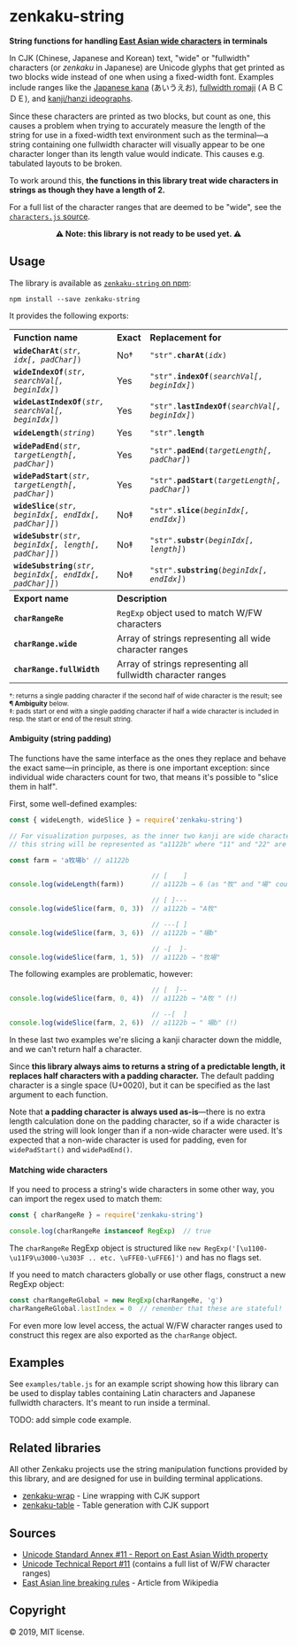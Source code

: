 # zenkaku-string

**String functions for handling [East Asian wide characters](https://www.unicode.org/reports/tr11-2/) in terminals**

In CJK (Chinese, Japanese and Korean) text, "wide" or "fullwidth" characters (or *zenkaku* in Japanese) are Unicode glyphs that get printed as two blocks wide instead of one when using a fixed-width font. Examples include ranges like the [Japanese kana](https://en.wikipedia.org/wiki/Kana) (あいうえお), [fullwidth romaji](https://en.wikipedia.org/wiki/Halfwidth_and_fullwidth_forms) (ＡＢＣＤＥ), and [kanji/hanzi ideographs](https://en.wikipedia.org/wiki/Kanji).

Since these characters are printed as two blocks, but count as one, this causes a problem when trying to accurately measure the length of the string for use in a fixed-width text environment such as the terminal—a string containing one fullwidth character will visually appear to be one character longer than its length value would indicate. This causes e.g. tabulated layouts to be broken.

To work around this, **the functions in this library treat wide characters in strings as though they have a length of 2.**

For a full list of the character ranges that are deemed to be "wide", see the [`characters.js` source](src/characters.js).

<center><b>⚠️ Note: this library is not ready to be used yet. ⚠️</b></center>

## Usage

The library is available as [`zenkaku-string` on npm]():

```
npm install --save zenkaku-string
```

It provides the following exports:

<table>
  <tr>
    <th align="left">Function name</th>
    <th align="left">Exact</th>
    <th align="left">Replacement for</th>
  </tr>

  <tr>
    <td><code><b>wideCharAt</b>(<i>str, idx[, padChar]</i>)</code></td>
    <td>No†</td>
    <td><code>"str".<b>charAt</b>(<i>idx</i>)</code></td>
  </tr>
  <tr>
    <td><code><b>wideIndexOf</b>(<i>str, searchVal[, beginIdx]</i>)</code></td>
    <td>Yes</td>
    <td><code>"str".<b>indexOf</b>(<i>searchVal[, beginIdx]</i>)</code></td>
  </tr>
  <tr>
    <td><code><b>wideLastIndexOf</b>(<i>str, searchVal[, beginIdx]</i>)</code></td>
    <td>Yes</td>
    <td><code>"str".<b>lastIndexOf</b>(<i>searchVal[, beginIdx]</i>)</code></td>
  </tr>
  <tr>
    <td><code><b>wideLength</b>(<i>string</i>)</code></td>
    <td>Yes</td>
    <td><code>"str".<b>length</b></code></td>
  </tr>
  <tr>
    <td><code><b>widePadEnd</b>(<i>str, targetLength[, padChar]</i>)</code></td>
    <td>Yes</td>
    <td><code>"str".<b>padEnd</b>(<i>targetLength[, padChar]</i>)</code></td>
  </tr>
  <tr>
    <td><code><b>widePadStart</b>(<i>str, targetLength[, padChar]</i>)</code></td>
    <td>Yes</td>
    <td><code>"str".<b>padStart</b>(<i>targetLength[, padChar]</i>)</code></td>
  </tr>
  <tr>
    <td><code><b>wideSlice</b>(<i>str, beginIdx[, endIdx[, padChar]]</i>)</code></td>
    <td>No‡</td>
    <td><code>"str".<b>slice</b>(<i>beginIdx[, endIdx]</i>)</code></td>
  </tr>
  <tr>
    <td><code><b>wideSubstr</b>(<i>str, beginIdx[, length[, padChar]]</i>)</code></td>
    <td>No‡</td>
    <td><code>"str".<b>substr</b>(<i>beginIdx[, length]</i>)</code></td>
  </tr>
  <tr>
    <td><code><b>wideSubstring</b>(<i>str, beginIdx[, endIdx[, padChar]]</i>)</code></td>
    <td>No‡</td>
    <td><code>"str".<b>substring</b>(<i>beginIdx[, endIdx]</i>)</code></td>
  </tr>

  <tr>
    <th align="left">Export name</th>
    <th align="left" colspan="2">Description</th>
  </tr>

  <tr>
    <td><code><b>charRangeRe</b></code></td>
    <td colspan="2"><code>RegExp</code> object used to match W/FW characters</td>
  </tr>
  <tr>
    <td><code><b>charRange.wide</b></code></td>
    <td colspan="2">Array of strings representing all wide character ranges</td>
  </tr>
  <tr>
    <td><code><b>charRange.fullWidth</b></code></td>
    <td colspan="2">Array of strings representing all fullwidth character ranges</td>
  </tr>
</table>

<small>†: returns a single padding character if the second half of wide character is the result; see **¶ Ambiguity** below.</small><br />
<small>‡: pads start or end with a single padding character if half a wide character is included in resp. the start or end of the result string.</small>

#### Ambiguity (string padding)

The functions have the same interface as the ones they replace and behave the exact same—in principle, as there is one important exception: since individual wide characters count for two, that means it's possible to "slice them in half".

First, some well-defined examples:

```js
const { wideLength, wideSlice } = require('zenkaku-string')

// For visualization purposes, as the inner two kanji are wide characters,
// this string will be represented as "a1122b" where "11" and "22" are our kanji.

const farm = 'a牧場b' // a1122b

                                    // [    ]
console.log(wideLength(farm))       // a1122b → 6 (as "牧" and "場" count for 2)

                                    // [ ]---
console.log(wideSlice(farm, 0, 3))  // a1122b → "A牧"

                                    // ---[ ]
console.log(wideSlice(farm, 3, 6))  // a1122b → "場b"

                                    // -[  ]-
console.log(wideSlice(farm, 1, 5))  // a1122b → "牧場"
```

The following examples are problematic, however:

```js
                                    // [  ]--
console.log(wideSlice(farm, 0, 4))  // a1122b → "A牧 " (!)

                                    // --[  ]
console.log(wideSlice(farm, 2, 6))  // a1122b → " 場b" (!)
```

In these last two examples we're slicing a kanji character down the middle, and we can't return half a character.

Since **this library always aims to returns a string of a predictable length, it replaces half characters with a padding character.** The default padding character is a single space (U+0020), but it can be specified as the last argument to each function.

Note that **a padding character is always used as-is**—there is no extra length calculation done on the padding character, so if a wide character is used the string will look longer than if a non-wide character were used. It's expected that a non-wide character is used for padding, even for `widePadStart()` and `widePadEnd()`.

#### Matching wide characters

If you need to process a string's wide characters in some other way, you can import the regex used to match them:

```js
const { charRangeRe } = require('zenkaku-string')

console.log(charRangeRe instanceof RegExp)  // true
```

The `charRangeRe` RegExp object is structured like `new RegExp('[\u1100-\u11F9\u3000-\u303F .. etc. \uFFE0-\uFFE6]')` and has no flags set.

If you need to match characters globally or use other flags, construct a new RegExp object:

```js
const charRangeReGlobal = new RegExp(charRangeRe, 'g')
charRangeReGlobal.lastIndex = 0  // remember that these are stateful!
```

For even more low level access, the actual W/FW character ranges used to construct this regex are also exported as the `charRange` object.

## Examples

See `examples/table.js` for an example script showing how this library can be used to display tables containing Latin characters and Japanese fullwidth characters. It's meant to run inside a terminal.

TODO: add simple code example.

## Related libraries

All other Zenkaku projects use the string manipulation functions provided by this library, and are designed for use in building terminal applications.

* [zenkaku-wrap](https://github.com/msikma/zenkaku-wrap) - Line wrapping with CJK support
* [zenkaku-table](https://github.com/msikma/zenkaku-table) - Table generation with CJK support

## Sources

* [Unicode Standard Annex #11 - Report on East Asian Width property](https://unicode.org/reports/tr11/)
* [Unicode Technical Report #11](http://www.unicode.org/reports/tr11-2/) (contains a full list of W/FW character ranges)
* [East Asian line breaking rules](https://en.wikipedia.org/wiki/Line_breaking_rules_in_East_Asian_languages) - Article from Wikipedia

## Copyright

© 2019, MIT license.
